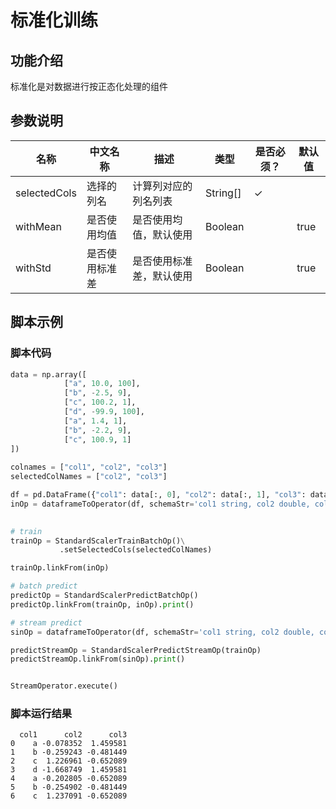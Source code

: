 # 标准化训练
## 功能介绍

标准化是对数据进行按正态化处理的组件

## 参数说明

| 名称 | 中文名称 | 描述 | 类型 | 是否必须？ | 默认值 |
| --- | --- | --- | --- | --- | --- |
| selectedCols | 选择的列名 | 计算列对应的列名列表 | String[] | ✓ |  |
| withMean | 是否使用均值 | 是否使用均值，默认使用 | Boolean |  | true |
| withStd | 是否使用标准差 | 是否使用标准差，默认使用 | Boolean |  | true |



## 脚本示例

### 脚本代码

```python
data = np.array([
            ["a", 10.0, 100],
            ["b", -2.5, 9],
            ["c", 100.2, 1],
            ["d", -99.9, 100],
            ["a", 1.4, 1],
            ["b", -2.2, 9],
            ["c", 100.9, 1]
])
             
colnames = ["col1", "col2", "col3"]
selectedColNames = ["col2", "col3"]

df = pd.DataFrame({"col1": data[:, 0], "col2": data[:, 1], "col3": data[:, 2]})
inOp = dataframeToOperator(df, schemaStr='col1 string, col2 double, col3 long', op_type='batch')
         

# train
trainOp = StandardScalerTrainBatchOp()\
           .setSelectedCols(selectedColNames)

trainOp.linkFrom(inOp)

# batch predict
predictOp = StandardScalerPredictBatchOp()
predictOp.linkFrom(trainOp, inOp).print()

# stream predict
sinOp = dataframeToOperator(df, schemaStr='col1 string, col2 double, col3 long', op_type='stream')

predictStreamOp = StandardScalerPredictStreamOp(trainOp)
predictStreamOp.linkFrom(sinOp).print()


StreamOperator.execute()
```
### 脚本运行结果

```
  col1      col2      col3
0    a -0.078352  1.459581
1    b -0.259243 -0.481449
2    c  1.226961 -0.652089
3    d -1.668749  1.459581
4    a -0.202805 -0.652089
5    b -0.254902 -0.481449
6    c  1.237091 -0.652089
```



